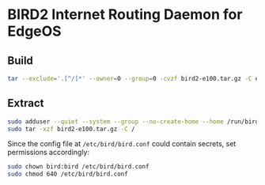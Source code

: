 # BIRD2 Internet Routing Daemon for EdgeOS

## Build

```sh
tar --exclude='.[^/]*' --owner=0 --group=0 -cvzf bird2-e100.tar.gz -C e100 .
```

## Extract
```sh
sudo adduser --quiet --system --group --no-create-home --home /run/bird bird
sudo tar -xzf bird2-e100.tar.gz -C /
```

Since the config file at `/etc/bird/bird.conf` could contain secrets, set permissions accordingly:
```sh
sudo chown bird:bird /etc/bird/bird.conf
sudo chmod 640 /etc/bird/bird.conf
```
